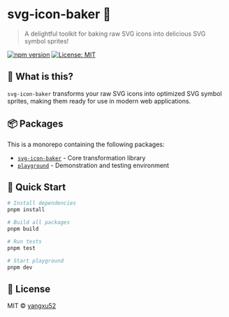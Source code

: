# svg-icon-baker 🍪

> A delightful toolkit for baking raw SVG icons into delicious SVG symbol sprites!

[![npm version](https://badge.fury.io/js/svg-icon-baker.svg)](https://www.npmjs.com/package/svg-icon-baker)
[![License: MIT](https://img.shields.io/badge/License-MIT-yellow.svg)](https://opensource.org/licenses/MIT)

## 🎯 What is this?

`svg-icon-baker` transforms your raw SVG icons into optimized SVG symbol sprites, making them ready for use in modern web applications.

## 📦 Packages

This is a monorepo containing the following packages:

- [`svg-icon-baker`](./packages/svg-icon-baker/) - Core transformation library
- [`playground`](./packages/playground/) - Demonstration and testing environment

## 🚀 Quick Start

```bash
# Install dependencies
pnpm install

# Build all packages
pnpm build

# Run tests
pnpm test

# Start playground
pnpm dev
```

## 📄 License

MIT © [yangxu52](https://github.com/yangxu52)

